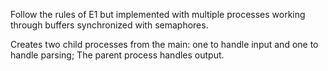 Follow the rules of E1 but implemented with multiple processes working through buffers synchronized with semaphores.

Creates two child processes from the main: one to handle input and one to handle parsing; The parent process handles output.
